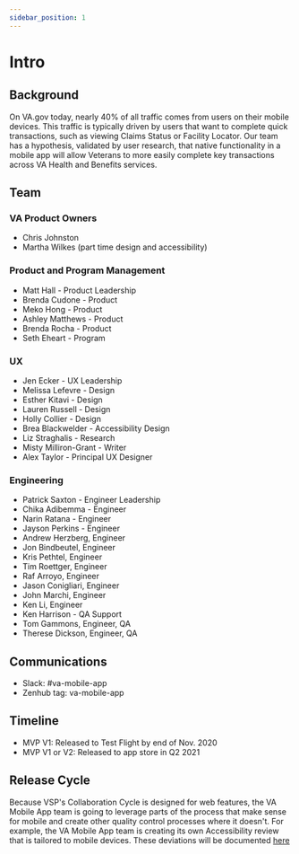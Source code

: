 ```yaml
---
sidebar_position: 1
---
```




# Intro

## Background
On VA.gov today, nearly 40% of all traffic comes from users on their mobile devices. This traffic is typically driven by users that want to complete quick transactions, such as viewing Claims Status or Facility Locator. Our team has a hypothesis, validated by user research, that native functionality in a mobile app will allow Veterans to more easily complete key transactions across VA Health and Benefits services.

## Team

### VA Product Owners
- Chris Johnston
- Martha Wilkes (part time design and accessibility)

### Product and Program Management
- Matt Hall - Product Leadership
- Brenda Cudone - Product
- Meko Hong - Product
- Ashley Matthews - Product
- Brenda Rocha - Product
- Seth Eheart - Program


### UX
- Jen Ecker - UX Leadership
- Melissa Lefevre - Design
- Esther Kitavi - Design
- Lauren Russell - Design
- Holly Collier - Design
- Brea Blackwelder - Accessibility Design
- Liz Straghalis - Research
- Misty Milliron-Grant - Writer
- Alex Taylor - Principal UX Designer


### Engineering
- Patrick Saxton - Engineer Leadership
- Chika Adibemma - Engineer
- Narin Ratana - Engineer
- Jayson Perkins - Engineer
- Andrew Herzberg, Engineer
- Jon Bindbeutel, Engineer
- Kris Pethtel, Engineer
- Tim Roettger, Engineer
- Raf Arroyo, Engineer
- Jason Conigliari, Engineer
- John Marchi, Engineer
- Ken Li, Engineer
- Ken Harrison - QA Support
- Tom Gammons, Engineer, QA
- Therese Dickson, Engineer, QA

## Communications
- Slack: #va-mobile-app
- Zenhub tag: va-mobile-app

## Timeline
- MVP V1: Released to Test Flight by end of Nov. 2020
- MVP V1 or V2: Released to app store in Q2 2021

## Release Cycle
Because VSP's Collaboration Cycle is designed for web features, the VA Mobile App team is going to leverage parts of the process that make sense for mobile and create other quality control processes where it doesn't. For example, the VA Mobile App team is creating its own Accessibility review that is tailored to mobile devices. These deviations will be documented [here](https://github.com/department-of-veterans-affairs/va.gov-team/blob/master/products/va-mobile-app/product/mobile-collaboration%20cycle.md) 
 